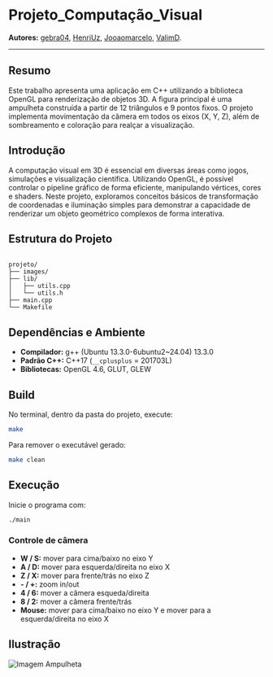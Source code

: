 # Projeto_Computação_Visual

**Autores:** [gebra04](http://github.com/gebra04), [HenriUz](http://github.com/HenriUz), [Jooaomarcelo](http://github.com/Jooaomarcelo), [ValimD](http://github.com/ValimD).

---

## Resumo
Este trabalho apresenta uma aplicação em C++ utilizando a biblioteca OpenGL para renderização de objetos 3D. A figura principal é uma ampulheta construída a partir de 12 triângulos e 9 pontos fixos. O projeto implementa movimentação da câmera em todos os eixos (X, Y, Z), além de sombreamento e coloração para realçar a visualização.

## Introdução
A computação visual em 3D é essencial em diversas áreas como jogos, simulações e visualização científica. Utilizando OpenGL, é possível controlar o pipeline gráfico de forma eficiente, manipulando vértices, cores e shaders. Neste projeto, exploramos conceitos básicos de transformação de coordenadas e iluminação simples para demonstrar a capacidade de renderizar um objeto geométrico complexos de forma interativa.

## Estrutura do Projeto
```

projeto/
├── images/
├── lib/
│   ├── utils.cpp
│   └── utils.h
├── main.cpp
└── Makefile

````

## Dependências e Ambiente
- **Compilador:** g++ (Ubuntu 13.3.0-6ubuntu2~24.04) 13.3.0  
- **Padrão C++:** C++17 (`__cplusplus` = 201703L)  
- **Bibliotecas:** OpenGL 4.6, GLUT, GLEW  

## Build
No terminal, dentro da pasta do projeto, execute:

```bash
make
````

Para remover o executável gerado:

```bash
make clean
```

## Execução

Inicie o programa com:

```bash
./main
```

### Controle de câmera

* **W / S:** mover para cima/baixo no eixo Y
* **A / D:** mover para esquerda/direita no eixo X
* **Z / X:** mover para frente/trás no eixo Z
* **- / +:** zoom in/out
* **4 / 6:** mover a câmera esqueda/direita
* **8 / 2:** mover a câmera frente/trás
* **Mouse:** mover para cima/baixo no eixo Y e mover para a esquerda/direita no eixo X

## Ilustração

![Imagem Ampulheta](https://github.com/gebra04/Projeto_Computacao_Visual/blob/main/images/Screenshot%20from%202025-05-11%2012-48-41.png)

